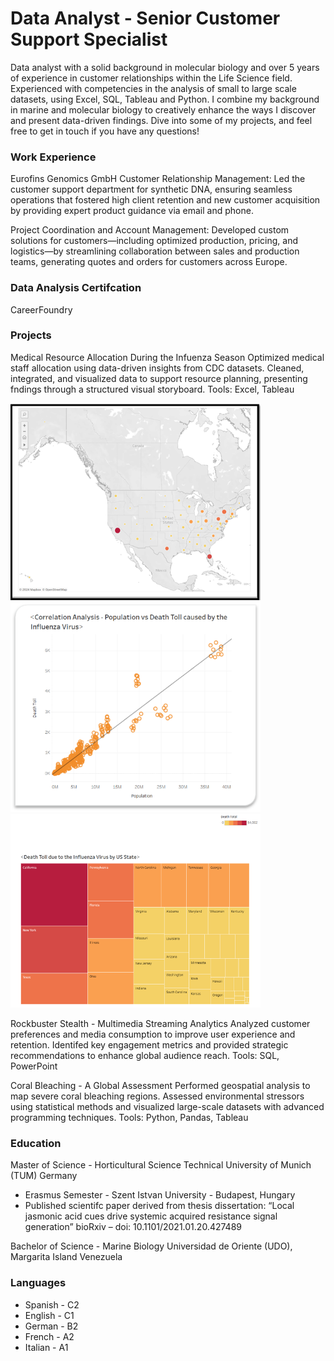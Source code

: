 # Data Analyst - Senior Customer Support Specialist
Data analyst with a solid background in molecular biology and over 5 years of experience
in customer relationships within the Life Science field.
Experienced with competencies in the analysis of small to large scale datasets, using Excel,
SQL, Tableau and Python.
I combine my background in marine and molecular biology to creatively enhance the ways I discover and present data-driven findings. 
Dive into some of my projects, and feel free to get in touch if you have any questions!


### Work Experience
Eurofins Genomics GmbH
Customer Relationship Management: Led the customer support department for synthetic DNA, ensuring seamless operations that fostered high client retention and new customer acquisition by providing expert product guidance via email and phone.

Project Coordination and Account Management: Developed custom solutions for customers—including optimized production, pricing, and logistics—by streamlining collaboration between sales and production teams, generating quotes and orders for customers across Europe. 


### Data Analysis Certifcation
CareerFoundry
### Projects
Medical Resource Allocation During the Infuenza Season
Optimized medical staff allocation using data-driven insights from CDC datasets.
Cleaned, integrated, and visualized data to support resource planning, presenting fndings through a structured visual storyboard.
Tools: Excel, Tableau

<img src="images/usa%20map%20influenza.png" width="400" />
<img src="images/correlation%20-%20population%20-death%20toll.png" width="400" />
<img src="images/heatmap%20influenza%20usa.png" width="400" />


Rockbuster Stealth - Multimedia Streaming Analytics
Analyzed customer preferences and media consumption to improve user experience and retention.
Identifed key engagement metrics and provided strategic recommendations
to enhance global audience reach.
Tools: SQL, PowerPoint



Coral Bleaching - A Global Assessment
Performed geospatial analysis to map severe coral bleaching regions.
Assessed environmental stressors using statistical methods and visualized
large-scale datasets with advanced programming techniques.
Tools: Python, Pandas, Tableau



### Education
Master of Science - Horticultural Science
Technical University of Munich (TUM)
Germany

- Erasmus Semester - Szent Istvan University - Budapest, Hungary
- Published scientifc paper derived from thesis dissertation: “Local jasmonic
acid cues drive systemic acquired resistance signal generation” bioRxiv – doi:
10.1101/2021.01.20.427489


Bachelor of Science - Marine Biology
Universidad de Oriente (UDO), Margarita Island
Venezuela


### Languages
- Spanish - C2
- English - C1
- German - B2
- French - A2
- Italian - A1


  


